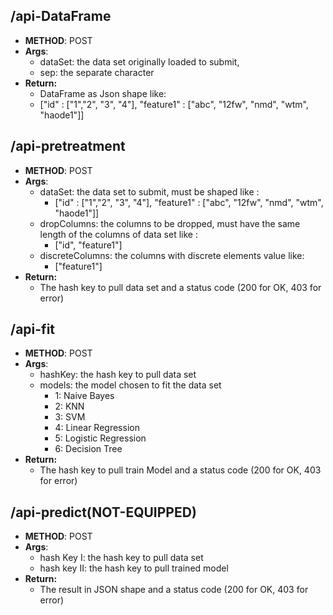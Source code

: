 ## /api-DataFrame

- **METHOD**: POST
- **Args**:
  - dataSet: the data set originally loaded to submit,
  - sep: the separate character
- **Return:**
  - DataFrame as Json shape like:
  - ["id" : ["1","2", "3", "4"], "feature1" : ["abc", "12fw", "nmd", "wtm", "haode1"]]

## /api-pretreatment

- **METHOD**: POST
- **Args**:
  - dataSet: the data set to submit, must be shaped like :
    - ["id" : ["1","2", "3", "4"], "feature1" : ["abc", "12fw", "nmd", "wtm", "haode1"]]
  - dropColumns: the columns to be dropped, must have the same length of the columns of data set like :
    - ["id", "feature1"]
  - discreteColumns: the columns with discrete elements value like:
    - ["feature1"]
- **Return:**
  - The hash key to pull data set and a status code (200 for OK, 403 for error)

## /api-fit

- **METHOD**: POST
- **Args**:
  - hashKey: the hash key to pull data set
  - models: the model chosen to fit the data set
    - 1: Naive Bayes
    - 2: KNN
    - 3: SVM
    - 4: Linear Regression
    - 5: Logistic Regression
    - 6: Decision Tree
- **Return:**
  - The hash key to pull train Model and a status code (200 for OK, 403 for error)

## /api-predict(NOT-EQUIPPED)

- **METHOD**: POST
- **Args**:
  - hash Key I: the hash key to pull data set
  - hash key II: the hash key to pull trained model
- **Return:**
  - The result in JSON shape and a status code (200 for OK, 403 for error)


